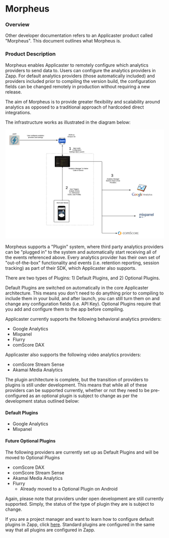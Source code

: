 # Morpheus

### Overview

Other developer documentation refers to an Applicaster product called "Morpheus". This document outlines what Morpheus is.

### Product Description
 
Morpheus enables Applicaster to remotely configure which analytics providers to send data to. Users can configure the analytics providers in Zapp. For default analytics providers (those automatically included) and providers included prior to compiling the version build, the configuration fields can be changed remotely in production without requiring a new release.

The aim of Morpheus is to provide greater flexibility and scalability around analytics as opposed to a traditional approach of hardcoded direct integrations.

The infrastructure works as illustrated in the diagram below:

![morpheus_diagram](./morpheus_diagram.png)

Morpheus supports a "Plugin" system, where third party analytics providers can be "plugged in" to the system and automatically start receiving all of the events referenced above. Every analytics provider has their own set of "out-of-the-box" functionality and events (i.e. retention reporting, session tracking) as part of their SDK, which Applicaster also supports. 

There are two types of Plugins: 1) Default Plugins, and 2) Optional Plugins. 

Default Plugins are switched on automatically in the core Applicaster architecture. This means you don't need to do anything prior to compiling to include them in your build, and after launch, you can still turn them on and change any configuration fields (i.e. API Key). Optional Plugins require that you add and configure them to the app before compiling.

Applicaster currently supports the following behavioral analytics providers:

* Google Analytics
* Mixpanel
* Flurry
* comScore DAX

Applicaster also supports the following video analytics providers:

* comScore Stream Sense
* Akamai Media Analytics

The plugin architecture is complete, but the transition of providers to plugins is still under development. This means that while all of these providers can be supported currently, whether or not they need to be pre-configured as an optional plugin is subject to change as per the development status outlined below:

#### Default Plugins
 
* Google Analytics
* Mixpanel

#### Future Optional Plugins

The following providers are currently set up as Default Plugins and will be moved to Optional Plugins

* comScore DAX
* comScore Stream Sense
* Akamai Media Analytics
* Flurry
	* Already moved to a Optional Plugin on Android 	

Again, please note that providers under open development are still currently supported. Simply, the status of the type of plugin they are is subject to change.

If you are a project manager and want to learn how to configure default plugins in Zapp, click [here](https://applicaster.zendesk.com/hc/en-us/articles/206419186-Configuring-Analytics-at-Applicaster). Standard plugins are configured in the same way that all plugins are configured in Zapp.
